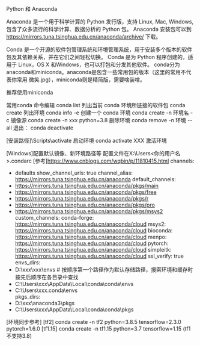Python 和 Anaconda

Anaconda 是一个用于科学计算的 Python 发行版，支持 Linux, Mac, Windows, 包含了众多流行的科学计算、数据分析的 Python 包。
Anaconda 安装包可以到 https://mirrors.tuna.tsinghua.edu.cn/anaconda/archive/ 下载。

Conda 是一个开源的软件包管理系统和环境管理系统，用于安装多个版本的软件包及其依赖关系，并在它们之间轻松切换。 Conda 是为 Python 程序创建的，适用于 Linux，OS X 和Windows，也可以打包和分发其他软件。
conda分为anaconda和miniconda。anaconda是包含一些常用包的版本（这里的常用不代表你常用 微笑.jpg），miniconda则是精简版，需要啥装啥。

推荐使用miniconda

常用conda 命令编辑
conda list
列出当前 conda 环境所链接的软件包 
conda create
列出环境
conda info -e
创建一个 conda 环境
conda create -n 环境名 -c 镜像源
conda create -n xxx python=3.8
删除环境
conda remove -n 环境 --all
退出：
conda deactivate

[安装路径]\Scripts\activate 启动环境
conda activate XXX 激活环境

[Windows]配置默认镜像、新环境路径等 配置文件在X:\Users\<你的用户名>\.condarc
[参考]https://www.cnblogs.com/wqbin/p/11810415.html
channels:
  - defaults
show_channel_urls: true
channel_alias: https://mirrors.tuna.tsinghua.edu.cn/anaconda
default_channels:
  - https://mirrors.tuna.tsinghua.edu.cn/anaconda/pkgs/main
  - https://mirrors.tuna.tsinghua.edu.cn/anaconda/pkgs/free
  - https://mirrors.tuna.tsinghua.edu.cn/anaconda/pkgs/r
  - https://mirrors.tuna.tsinghua.edu.cn/anaconda/pkgs/pro
  - https://mirrors.tuna.tsinghua.edu.cn/anaconda/pkgs/msys2
custom_channels:
  conda-forge: https://mirrors.tuna.tsinghua.edu.cn/anaconda/cloud
  msys2: https://mirrors.tuna.tsinghua.edu.cn/anaconda/cloud
  bioconda: https://mirrors.tuna.tsinghua.edu.cn/anaconda/cloud
  menpo: https://mirrors.tuna.tsinghua.edu.cn/anaconda/cloud
  pytorch: https://mirrors.tuna.tsinghua.edu.cn/anaconda/cloud
  simpleitk: https://mirrors.tuna.tsinghua.edu.cn/anaconda/cloud
ssl_verify: true
envs_dirs:
  - D:\xxx\xxx\envs  # 按顺序第一个路径作为默认存储路径，搜索环境和缓存时按先后顺序在各目录中查找
  - C:\Users\xxx\AppData\Local\conda\conda\envs
  - C:\Users\xxx\.conda\envs                        
pkgs_dirs:
  - D:\xxx\anaconda3\pkgs
  - C:\Users\xxx\AppData\Local\conda\conda\pkgs

[环境同步参考]
 [tf2] 
    conda create -n tf2 python=3.8.5 tensorflow=2.3.0 pytorch=1.6.0
 [tf1.15]
    conda create -n tf1.15 python=3.7 tensorflow=1.15
    (tf1不支持3.8)
